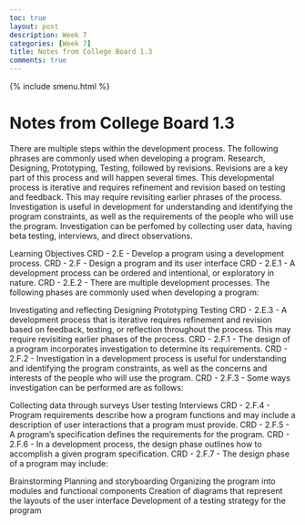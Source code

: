 ```yaml
---
toc: true
layout: post
description: Week 7
categories: [Week 7]
title: Notes from College Board 1.3
comments: true
--- 
```


{% include smenu.html %}

# Notes from College Board 1.3


There are multiple steps within the development process. The following phrases are commonly used when developing a program. Research, Designing, Prototyping, Testing, followed by revisions. Revisions are a key part of this process and will happen several times. This developmental process is iterative and requires refinement and revision based on testing and feedback. This may require revisiting earlier phrases of the process. Investigation is useful in development for understanding and identifying the program constraints, as well as the requirements of the people who will use the program. Investigation can be perfomed by collecting user data, having beta testing, interviews, and direct observations.


Learning Objectives CRD - 2.E - Develop a program using a development process. CRD - 2.F - Design a program and its user interface CRD - 2.E.1 - A development process can be ordered and intentional, or exploratory in nature.
CRD - 2.E.2 - There are multiple development processes. The following phases are commonly used when developing a program:

Investigating and reflecting
Designing
Prototyping
Testing
CRD - 2.E.3 - A development process that is iterative requires refinement and revision based on feedback, testing, or reflection throughout the process. This may require revisiting earlier phases of the process.
CRD - 2.F.1 - The design of a program incorporates investigation to determine its requirements. CRD - 2.F.2 - Investigation in a development process is useful for understanding and identifying the program constraints, as well as the concerns and interests of the people who will use the program.
CRD - 2.F.3 - Some ways investigation can be performed are as follows:

Collecting data through surveys
User testing
Interviews
CRD - 2.F.4 - Program requirements describe how a program functions and may include a description of user interactions that a program must provide.
CRD - 2.F.5 - A program’s specification defines the requirements for the program.
CRD - 2.F.6 - In a development process, the design phase outlines how to accomplish a given program specification.
CRD - 2.F.7 - The design phase of a program may include:

Brainstorming
Planning and storyboarding
Organizing the program into modules and functional components
Creation of diagrams that represent the layouts of the user interface
Development of a testing strategy for the program


